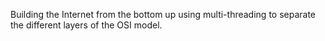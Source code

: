 Building the Internet from the bottom up using multi-threading to separate the different layers of the OSI model.
